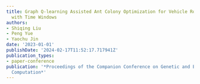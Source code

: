 ```yaml
---
title: Graph Q-learning Assisted Ant Colony Optimization for Vehicle Routing Problems
  with Time Windows
authors:
- Shiqing Liu
- Peng Yue
- Yaochu Jin
date: '2023-01-01'
publishDate: '2024-02-17T11:52:17.717941Z'
publication_types:
- paper-conference
publication: '*Proceedings of the Companion Conference on Genetic and Evolutionary
  Computation*'
---
```

